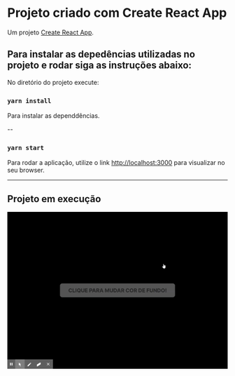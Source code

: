 # Projeto criado com Create React App

Um projeto [Create React App](https://github.com/facebook/create-react-app).

## Para instalar as depedências utilizadas no projeto e rodar siga as instruções abaixo:

No diretório do projeto execute:

### `yarn install`

 Para instalar as dependdências.

 --

### `yarn start`
Para rodar a aplicação, utilize o link [http://localhost:3000](http://localhost:3000) para visualizar no seu browser.

---
## Projeto em execução
![GIF Programa](images/BGColor.gif)

